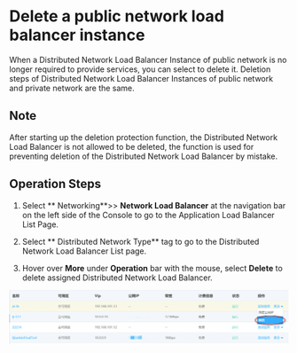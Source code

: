 # Delete a public network load balancer instance

When a Distributed Network Load Balancer Instance of public network is no longer required to provide services, you can select to delete it. Deletion steps of Distributed Network Load Balancer Instances of public network and private network are the same.

## Note

After starting up the deletion protection function, the Distributed Network Load Balancer is not allowed to be deleted, the function is used for preventing deletion of the Distributed Network Load Balancer by mistake.

## Operation Steps

 1. Select ** Networking**>> **Network Load Balancer** at the navigation bar on the left side of the Console to go to the Application Load Balancer List Page.

 2. Select ** Distributed Network Type** tag to go to the Distributed Network Load Balancer List page.

 3. Hover over **More** under **Operation** bar with the mouse, select **Delete** to delete assigned Distributed Network Load Balancer.

 ![删除DNLB实例](../../../../image/Networking/Distributed-Network-Load-Balancer/DNLB-015.png)


